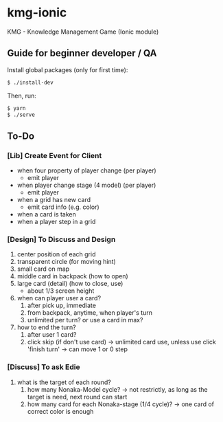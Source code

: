 # kmg-ionic
KMG - Knowledge Management Game (Ionic module)

## Guide for beginner developer / QA

Install global packages (only for first time):

```bash
$ ./install-dev
```

Then, run:

```bash
$ yarn
$ ./serve
```

## To-Do
### [Lib] Create Event for Client
- when four property of player change (per player)
    - emit player
- when player change stage (4 model) (per player)
    - emit player
- when a grid has new card
    - emit card info (e.g. color)
- when a card is taken
- when a player step in a grid
### [Design] To Discuss and Design
1. center position of each grid
2. transparent circle (for moving hint)
3. small card on map
4. middle card in backpack (how to open)
5. large card (detail) (how to close, use)
    - about 1/3 screen height
6. when can player user a card?
    1. after pick up, immediate
    2. from backpack, anytime, when player's turn
    3. unlimited per turn? or use a card in max?
7. how to end the turn?
    1. after user 1 card?
    2. click skip (if don't use card)
    -> unlimited card use, unless use click 'finish turn'
    -> can move 1 or 0 step
### [Discuss] To ask Edie
1. what is the target of each round?
    1. how many Nonaka-Model cycle?
        -> not restrictly, as long as the target is need, next round can start
    2. how many card for each Nonaka-stage (1/4 cycle)?
        -> one card of correct color is enough
